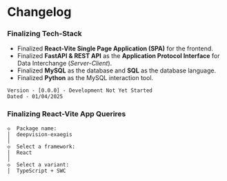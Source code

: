 # Changelog


### Finalizing Tech-Stack
- Finalized **React-Vite Single Page Application (SPA)** for the frontend.
- Finalized **FastAPI & REST API** as the **Application Protocol Interface** for Data Interchange (*Server-Client*).
- Finalized **MySQL** as the database and **SQL** as the database language.
- Finalized **Python** as the MySQL interaction tool.
```
Version - [0.0.0] - Development Not Yet Started
Dated - 01/04/2025
```

### Finalizing React-Vite App Querires

```
◇  Package name:
│  deepvision-exaegis
│
◇  Select a framework:
│  React
│
◇  Select a variant:
│  TypeScript + SWC
```